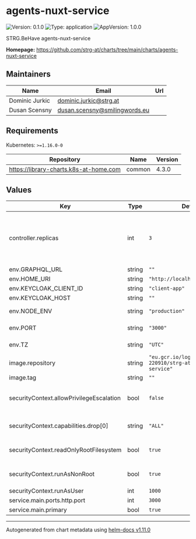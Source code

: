 # agents-nuxt-service

![Version: 0.1.0](https://img.shields.io/badge/Version-0.1.0-informational?style=flat-square) ![Type: application](https://img.shields.io/badge/Type-application-informational?style=flat-square) ![AppVersion: 1.0.0](https://img.shields.io/badge/AppVersion-1.0.0-informational?style=flat-square)

STRG.BeHave agents-nuxt-service

**Homepage:** <https://github.com/strg-at/charts/tree/main/charts/agents-nuxt-service>

## Maintainers

| Name | Email | Url |
| ---- | ------ | --- |
| Dominic Jurkic | <dominic.jurkic@strg.at> |  |
| Dusan Scensny | <dusan.scensny@smilingwords.eu> |  |

## Requirements

Kubernetes: `>=1.16.0-0`

| Repository | Name | Version |
|------------|------|---------|
| https://library-charts.k8s-at-home.com | common | 4.3.0 |

## Values

| Key | Type | Default | Description |
|-----|------|---------|-------------|
| controller.replicas | int | `3` | Number of desired pods. We use 3 minimum to assure no outage durring rollout/preemtible node restarts |
| env.GRAPHQL_URL | string | `""` |  |
| env.HOME_URI | string | `"http://localhost:3000/login"` |  |
| env.KEYCLOAK_CLIENT_ID | string | `"client-app"` |  |
| env.KEYCLOAK_HOST | string | `""` |  |
| env.NODE_ENV | string | `"production"` | The default node environment |
| env.PORT | string | `"3000"` | The application port |
| env.TZ | string | `"UTC"` | The timezone in the container |
| image.repository | string | `"eu.gcr.io/logical-sled-220910/strg-at/agents-nuxt-service"` | image repository |
| image.tag | string | `""` | image tag |
| securityContext.allowPrivilegeEscalation | bool | `false` | do not allow privilege escalation for security reasons |
| securityContext.capabilities.drop[0] | string | `"ALL"` | drop all privileges as we dont need them |
| securityContext.readOnlyRootFilesystem | bool | `true` | set root fs to read only for security reasons |
| securityContext.runAsNonRoot | bool | `true` | do not run as root for security reasons |
| securityContext.runAsUser | int | `1000` | run as user with <id> |
| service.main.ports.http.port | int | `3000` |  |
| service.main.primary | bool | `true` |  |

----------------------------------------------
Autogenerated from chart metadata using [helm-docs v1.11.0](https://github.com/norwoodj/helm-docs/releases/v1.11.0)
